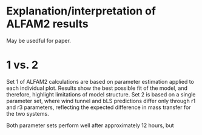 # Explanation/interpretation of ALFAM2 results
May be usedful for paper.

# 1 vs. 2
Set 1 of ALFAM2 calculations are based on parameter estimation applied to each individual plot.
Results show the best possible fit of the model, and therefore, highlight limitations of model structure.
Set 2 is based on a single parameter set, where wind tunnel and bLS predictions differ only through r1 and r3 parameters, reflecting the expected difference in mass transfer for the two systems.

Both parameter sets perform well after approximately 12 hours, but 
